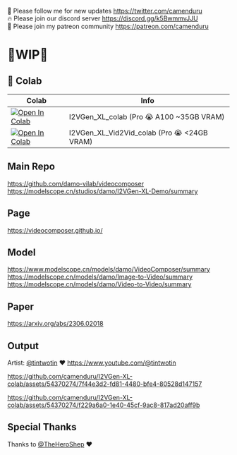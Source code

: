 🐣 Please follow me for new updates https://twitter.com/camenduru <br />
🔥 Please join our discord server https://discord.gg/k5BwmmvJJU <br />
🥳 Please join my patreon community https://patreon.com/camenduru <br />

# 🚦WIP🚦

## 🦒 Colab

| Colab | Info
| --- | --- |
[![Open In Colab](https://colab.research.google.com/assets/colab-badge.svg)](https://colab.research.google.com/github/camenduru/I2VGen-XL-colab/blob/main/I2VGen_XL_colab.ipynb) | I2VGen_XL_colab (Pro 😭 A100 ~35GB VRAM)
[![Open In Colab](https://colab.research.google.com/assets/colab-badge.svg)](https://colab.research.google.com/github/camenduru/I2VGen-XL-colab/blob/main/I2VGen_XL_Vid2Vid_colab.ipynb) | I2VGen_XL_Vid2Vid_colab (Pro 😭 <24GB VRAM)

## Main Repo
https://github.com/damo-vilab/videocomposer <br />
https://modelscope.cn/studios/damo/I2VGen-XL-Demo/summary <br />

## Page
https://videocomposer.github.io/

## Model
https://www.modelscope.cn/models/damo/VideoComposer/summary <br />
https://modelscope.cn/models/damo/Image-to-Video/summary <br />
https://modelscope.cn/models/damo/Video-to-Video/summary <br />

## Paper
https://arxiv.org/abs/2306.02018

## Output

Artist: [@tintwotin](https://twitter.com/tintwotin/status/1694643059525341450) ❤ https://www.youtube.com/@tintwotin

https://github.com/camenduru/I2VGen-XL-colab/assets/54370274/7f44e3d2-fd81-4480-bfe4-80528d147157

https://github.com/camenduru/I2VGen-XL-colab/assets/54370274/f229a6a0-1e40-45cf-9ac8-817ad20aff9b

## Special Thanks

Thanks to [@TheHeroShep](https://twitter.com/TheHeroShep) ❤
